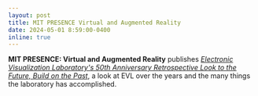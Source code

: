 ```yaml
---
layout: post
title: MIT PRESENCE Virtual and Augmented Reality
date: 2024-05-01 8:59:00-0400
inline: true
---
```


<p><strong>MIT PRESENCE: Virtual and Augmented Reality</strong> publishes <em><a href="https://direct.mit.edu/pvar/article/doi/10.1162/pres_a_00421/120470/Electronic-Visualization-Laboratory-s-50th" target="_blank">Electronic Visualization Laboratory's 50th Anniversary Retrospective Look to the Future, Build on the Past</a></em>, a look at EVL over the years and the many things the laboratory has accomplished.</p>

